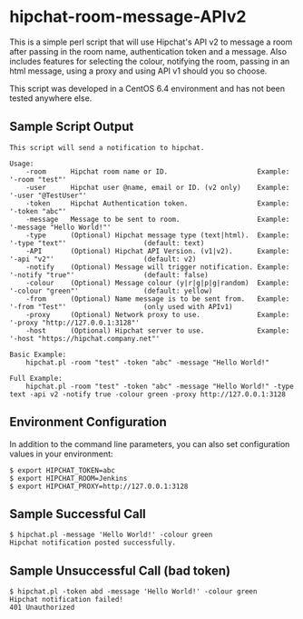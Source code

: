 hipchat-room-message-APIv2
==========================

This is a simple perl script that will use Hipchat's API v2 to message a room after passing in the room name, authentication token and a message. Also includes features for selecting the colour, notifying the room, passing in an html message, using a proxy and using API v1 should you so choose.

This script was developed in a CentOS 6.4 environment and has not been tested anywhere else.

Sample Script Output
--------------------
    This script will send a notification to hipchat.

    Usage:
        -room      Hipchat room name or ID.                      Example: '-room "test"'
        -user      Hipchat user @name, email or ID. (v2 only)    Example: '-user "@TestUser"'
        -token     Hipchat Authentication token.                 Example: '-token "abc"'
        -message   Message to be sent to room.                   Example: '-message "Hello World!"'
        -type      (Optional) Hipchat message type (text|html).  Example: '-type "text"'                   (default: text)
        -API       (Optional) Hipchat API Version. (v1|v2).      Example: '-api "v2"'                      (default: v2)
        -notify    (Optional) Message will trigger notification. Example: '-notify "true"'                 (default: false)
        -colour    (Optional) Message colour (y|r|g|p|g|random)  Example: '-colour "green"'                (default: yellow)
        -from      (Optional) Name message is to be sent from.   Example: '-from "Test"'                   (only used with APIv1)
        -proxy     (Optional) Network proxy to use.              Example: '-proxy "http://127.0.0.1:3128"'
        -host      (Optional) Hipchat server to use.             Example: '-host "https://hipchat.company.net"'

    Basic Example:
        hipchat.pl -room "test" -token "abc" -message "Hello World!"

    Full Example:
        hipchat.pl -room "test" -token "abc" -message "Hello World!" -type text -api v2 -notify true -colour green -proxy http://127.0.0.1:3128

Environment Configuration
-------------------------
In addition to the command line parameters, you can also set configuration values in your environment:

    $ export HIPCHAT_TOKEN=abc
    $ export HIPCHAT_ROOM=Jenkins
    $ export HIPCHAT_PROXY=http://127.0.0.1:3128

Sample Successful Call
----------------------
    $ hipchat.pl -message 'Hello World!' -colour green
    Hipchat notification posted successfully.

Sample Unsuccessful Call (bad token)
------------------------------------
    $ hipchat.pl -token abd -message 'Hello World!' -colour green
    Hipchat notification failed!
    401 Unauthorized
